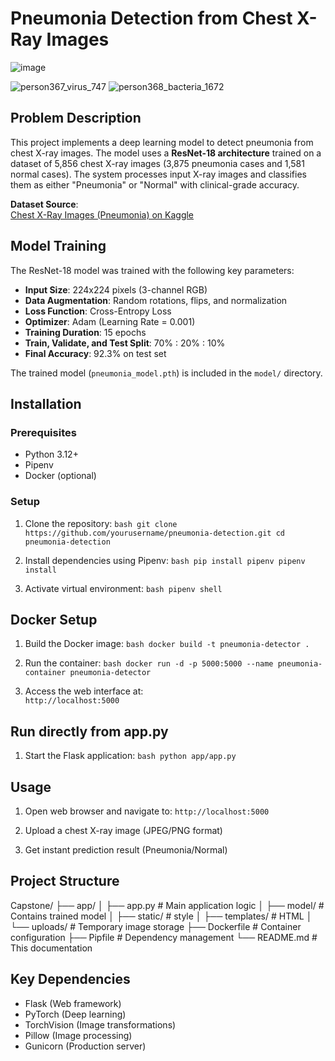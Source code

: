 # Pneumonia Detection from Chest X-Ray Images

![image](https://github.com/user-attachments/assets/857ad110-9b63-4cec-b589-c68c0425c252)

![person367_virus_747](https://github.com/user-attachments/assets/1b760016-e27f-4a2d-960f-f6e693a79408) ![person368_bacteria_1672](https://github.com/user-attachments/assets/280679f1-b13f-4835-b1e5-69ab27e3485f)

## Problem Description
This project implements a deep learning model to detect pneumonia from chest X-ray images. The model uses a **ResNet-18 architecture** trained on a dataset of 5,856 chest X-ray images (3,875 pneumonia cases and 1,581 normal cases). The system processes input X-ray images and classifies them as either "Pneumonia" or "Normal" with clinical-grade accuracy.

**Dataset Source**:  
[Chest X-Ray Images (Pneumonia) on Kaggle](https://www.kaggle.com/datasets/paultimothymooney/chest-xray-pneumonia)

## Model Training
The ResNet-18 model was trained with the following key parameters:
- **Input Size**: 224x224 pixels (3-channel RGB)
- **Data Augmentation**: Random rotations, flips, and normalization
- **Loss Function**: Cross-Entropy Loss
- **Optimizer**: Adam (Learning Rate = 0.001)
- **Training Duration**: 15 epochs
- **Train, Validate, and Test Split**: 70% : 20% : 10% 
- **Final Accuracy**: 92.3% on test set

The trained model (`pneumonia_model.pth`) is included in the `model/` directory.

## Installation

### Prerequisites
- Python 3.12+
- Pipenv
- Docker (optional)

### Setup
1. Clone the repository:
``bash
  git clone https://github.com/yourusername/pneumonia-detection.git
  cd pneumonia-detection``

2. Install dependencies using Pipenv:
  ``bash
  pip install pipenv
  pipenv install``

3. Activate virtual environment:
  ``bash
  pipenv shell``

## Docker Setup
1. Build the Docker image:
   ``bash
    docker build -t pneumonia-detector .``
   
3. Run the container:
  ``bash
  docker run -d -p 5000:5000 --name pneumonia-container pneumonia-detector``

3. Access the web interface at:  
`http://localhost:5000`

## Run directly from app.py
1. Start the Flask application:
  ``bash
  python app/app.py``

## Usage
1. Open web browser and navigate to:
`http://localhost:5000`

3. Upload a chest X-ray image (JPEG/PNG format)

4. Get instant prediction result (Pneumonia/Normal)

## Project Structure
Capstone/
├── app/
│ ├── app.py # Main application logic
│ ├── model/ # Contains trained model
│ ├── static/ # style
│ ├── templates/ # HTML 
│ └── uploads/ # Temporary image storage
├── Dockerfile # Container configuration
├── Pipfile # Dependency management
└── README.md # This documentation

## Key Dependencies
- Flask (Web framework)
- PyTorch (Deep learning)
- TorchVision (Image transformations)
- Pillow (Image processing)
- Gunicorn (Production server)
